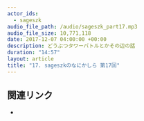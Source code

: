 ```yaml
---
actor_ids: 
  - sageszk
audio_file_path: /audio/sageszk_part17.mp3
audio_file_size: 10,771,118
date: 2017-12-07 04:00:00 +00:00
description: どうぶつタワーバトルとかその辺の話
duration: "14:57"
layout: article
title: "17. sageszkのなにかしら 第17回"
---
```


## 関連リンク

- 

